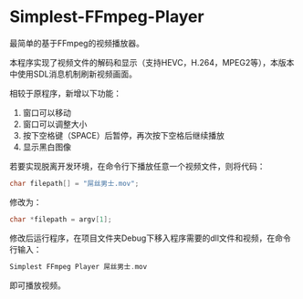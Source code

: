 # Simplest-FFmpeg-Player
最简单的基于FFmpeg的视频播放器。

本程序实现了视频文件的解码和显示（支持HEVC，H.264，MPEG2等），本版本中使用SDL消息机制刷新视频画面。

相较于原程序，新增以下功能：

1. 窗口可以移动
2. 窗口可以调整大小
3. 按下空格键（SPACE）后暂停，再次按下空格后继续播放
4. 显示黑白图像

若要实现脱离开发环境，在命令行下播放任意一个视频文件，则将代码：

```c
char filepath[] = "屌丝男士.mov";
```


修改为：


```c
char *filepath = argv[1];
```



修改后运行程序，在项目文件夹Debug下移入程序需要的dll文件和视频，在命令行输入：

```c
Simplest FFmpeg Player 屌丝男士.mov
```

即可播放视频。
